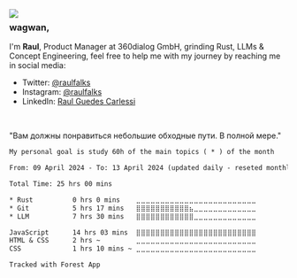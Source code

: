 <img align="left" src="https://cdn.discordapp.com/attachments/742720523150032947/1227798862291271700/nerv-logo-vector_1.png?ex=6629b7cc&is=661742cc&hm=75df83f99c3d886d22330051fd849c4aac79f9fd202b23c540564760e0af9f57&">

### wagwan, 

I'm **Raul**, Product Manager at 360dialog GmbH, grinding Rust, LLMs & Concept Engineering, feel free to help me with my journey by reaching me in social media:

- Twitter: [@raulfalks](https://twitter.com/raulfalks)
- Instagram: [@raulfalks](https://instagram.com/raulfalks)
- LinkedIn: [Raul Guedes Carlessi](https://www.linkedin.com/in/raul-guedes/)

<br>

"Вам должны понравиться небольшие обходные пути. В полной мере."

```txt
My personal goal is study 60h of the main topics ( * ) of the month

From: 09 April 2024 - To: 13 April 2024 (updated daily - reseted monthly 

Total Time: 25 hrs 00 mins

* Rust          0 hrs 0 mins    ⣀⣀⣀⣀⣀⣀⣀⣀⣀⣀⣀⣀⣀⣀⣀⣀⣀⣀⣀⣀⣀⣀⣀⣀⣀   
* Git           5 hrs 17 mins   ⣿⣿⣿⣿⣿⣿⣿⣿⣿⣿⣿⣦⣀⣀⣀⣀⣀⣀⣀⣀⣀⣀⣀⣀⣀   
* LLM           7 hrs 30 mins   ⣿⣿⣿⣿⣿⣿⣿⣿⣿⣿⣿⣿⣀⣀⣀⣀⣀⣀⣀⣀⣀⣀⣀⣀⣀

JavaScript      14 hrs 03 mins  ⣿⣿⣿⣿⣿⣿⣿⣿⣿⣿⣿⣿⣿⣿⣿⣿⣿⣿⣿⣿⣿⣿⣿⣿⣿  
HTML & CSS      2 hrs ~         ⣀⣀⣀⣀⣀⣀⣀⣀⣀⣀⣀⣀⣀⣀⣀⣀⣀⣀⣀⣀⣀⣀⣀⣀⣀   
CSS             1 hrs 10 mins ~ ⣀⣀⣀⣀⣀⣀⣀⣀⣀⣀⣀⣀⣀⣀⣀⣀⣀⣀⣀⣀⣀⣀⣀⣀⣀

Tracked with Forest App
```

<!--END_SECTION:waka-->
